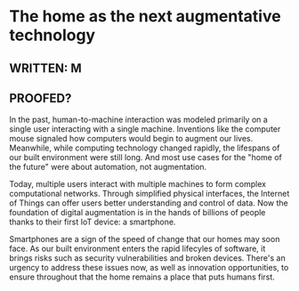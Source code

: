 # The home as the next augmentative technology  

## WRITTEN: M
## PROOFED?

In the past, human-to-machine interaction was modeled primarily on a single user interacting with a single machine. Inventions like the computer mouse signaled how computers would begin to augment our lives. Meanwhile, while computing technology changed rapidly, the lifespans of our built environment were still long. And most use cases for the "home of the future" were about automation, not augmentation. 

Today, multiple users interact with multiple machines to form complex computational networks. Through simplified physical interfaces, the Internet of Things can offer users better understanding and control of data. Now the foundation of digital augmentation is in the hands of billions of people thanks to their first IoT device: a smartphone.

Smartphones are a sign of the speed of change that our homes may soon face. As our built environment enters the rapid lifecyles of software, it brings risks such as security vulnerabilities and broken devices. There's an urgency to address these issues now, as well as innovation opportunities, to ensure throughout that the home remains a place that puts humans first.

